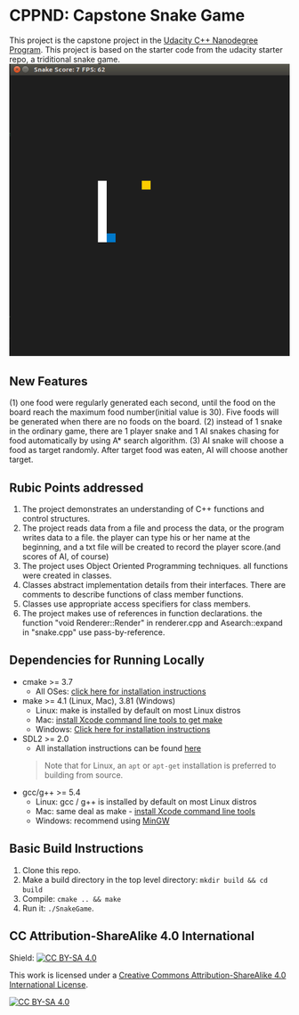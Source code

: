 # CPPND: Capstone Snake Game

This project is the capstone project in the [Udacity C++ Nanodegree Program](https://www.udacity.com/course/c-plus-plus-nanodegree--nd213).
This project is based on the starter code from the udacity starter repo, a triditional snake game.
<img src="snake_game.gif"/>

## New Features

(1) one food were regularly generated each second, until the food on the board reach the maximum food number(initial value is 30).
   Five foods will be generated when there are no foods on the board. 
(2) instead of 1 snake in the ordinary game, there are 1 player snake and 1 AI snakes chasing for food automatically by using A* search algorithm.
(3) AI snake will choose a food as target randomly. After target food was eaten, AI will choose another target.


## Rubic Points addressed 
1. The project demonstrates an understanding of C++ functions and control structures.
2. The project reads data from a file and process the data, or the program writes data to a file. the player can type his or her name at the beginning, and a txt file will be created to record the player score.(and scores of AI, of course)
3. The project uses Object Oriented Programming techniques. all functions were created in classes.
4. Classes abstract implementation details from their interfaces. There are comments to describe functions of class member functions.
5. Classes use appropriate access specifiers for class members.
6. The project makes use of references in function declarations. the function "void Renderer::Render" in renderer.cpp and Asearch::expand in "snake.cpp" use pass-by-reference.



## Dependencies for Running Locally
* cmake >= 3.7
  * All OSes: [click here for installation instructions](https://cmake.org/install/)
* make >= 4.1 (Linux, Mac), 3.81 (Windows)
  * Linux: make is installed by default on most Linux distros
  * Mac: [install Xcode command line tools to get make](https://developer.apple.com/xcode/features/)
  * Windows: [Click here for installation instructions](http://gnuwin32.sourceforge.net/packages/make.htm)
* SDL2 >= 2.0
  * All installation instructions can be found [here](https://wiki.libsdl.org/Installation)
  >Note that for Linux, an `apt` or `apt-get` installation is preferred to building from source. 
* gcc/g++ >= 5.4
  * Linux: gcc / g++ is installed by default on most Linux distros
  * Mac: same deal as make - [install Xcode command line tools](https://developer.apple.com/xcode/features/)
  * Windows: recommend using [MinGW](http://www.mingw.org/)

## Basic Build Instructions

1. Clone this repo.
2. Make a build directory in the top level directory: `mkdir build && cd build`
3. Compile: `cmake .. && make`
4. Run it: `./SnakeGame`.


## CC Attribution-ShareAlike 4.0 International


Shield: [![CC BY-SA 4.0][cc-by-sa-shield]][cc-by-sa]

This work is licensed under a
[Creative Commons Attribution-ShareAlike 4.0 International License][cc-by-sa].

[![CC BY-SA 4.0][cc-by-sa-image]][cc-by-sa]

[cc-by-sa]: http://creativecommons.org/licenses/by-sa/4.0/
[cc-by-sa-image]: https://licensebuttons.net/l/by-sa/4.0/88x31.png
[cc-by-sa-shield]: https://img.shields.io/badge/License-CC%20BY--SA%204.0-lightgrey.svg








